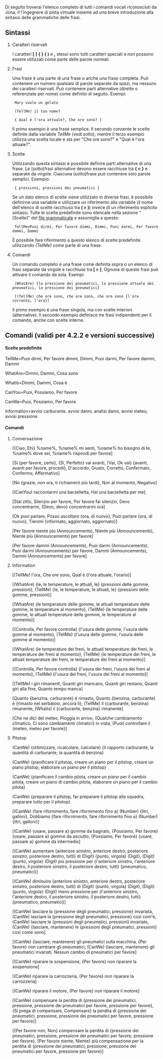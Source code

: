 Di seguito troverai l'elenco completo di tutti i comandi vocali riconosciuti da Jona, il l'ingegnere di pista virtuale insieme ad una breve introduzione alla sintassi delle grammatiche delle frasi.

## Sintassi

1. Caratteri riservati

   I caratteri **[** **]** **{** **}** **(** **)** e **,** stessi sono tutti caratteri speciali e non possono essere utilizzati come parte delle parole normali.
   
2. Frasi

   Una frase è una parte di una frase o anche una frase completa. Può contenere un numero qualsiasi di parole separate da spazi, ma nessuno dei caratteri riservati. Può contenere parti alternative (dirette o referenziate per nome) come definito di seguito. Esempi:
   
		Mary vuole un gelato

		(TellMe) il tuo nome?
		
		{ Qual è l'ora attuale?, Che ore sono? }
		
   Il primo esempio è una frase semplice. Il secondo consente le scelte definite dalla variabile *TellMe* (vedi sotto), mentre il terzo esempio utilizza una scelta locale e sta per "Che ore sono?" e "Qual è l'ora attuale?".


3. Scelte

   Utilizzando questa sintassi è possibile definire parti alternative di una frase. Le (sotto)frasi alternative devono essere racchiuse tra **{** e **}** e separate da virgole. Ciascuna (sotto)frase può contenere solo parole semplici. Esempio:
   
		{ pressioni, pressioni dei pneumatici }

	Se un dato elenco di scelte viene utilizzato in diverse frasi, è possibile definirne una variabile e utilizzare un riferimento alla variabile (il nome dell'elenco di scelte racchiuso tra **(** e **)**) invece di un riferimento esplicito sintassi. Tutte le scelte predefinite sono elencate nella sezione "[Scelte]" del [file grammaticale](https://github.com/SeriousOldMan/Simulator-Controller/blob/main/Sources/Assistants/Grammars/Race%20Engineer.grammars.it) e assomiglia a questo:

		TellMe=Puoi dirmi, Per favore dimmi, Dimmi, Puoi darmi, Per favore dammi, Dammi

   È possibile fare riferimento a questo elenco di scelte predefinite utilizzando *(TellMe)* come parte di una frase.

4. Comandi

   Un comando completo è una frase come definita sopra o un elenco di frasi separate da virgole e racchiuse tra **[** e **]**. Ognuna di queste frasi può attivare il comando da sola. Esempi:

		(WhatAre) {la pressione dei pneumatici, la pressione attuale dei pneumatici, la pressione dei pneumatici}
		
		[(TellMe) che ore sono, che ore sono, che ore sono {l'ora corrente, l'ora}]

   Il primo esempio è una frase singola, ma con scelte interiori (alternative). Il secondo esempio definisce tre frasi indipendenti per il comando, anche con scelte interne.

## Comandi (validi per 4.2.2 e versioni successive)

#### Scelte predefinite

TellMe=Puoi dirmi, Per favore dimmi, Dimmi, Puoi darmi, Per favore dammi, Dammi

WhatAre=Dimmi, Dammi, Cosa sono

WhatIs=Dimmi, Dammi, Cosa è

CanYou=Puoi, Possiamo, Per favore

CanWe=Puoi, Possiamo, Per favore

Information=avvisi carburante, avvisi danni, analisi danni, avvisi meteo, avvisi pressione

#### Comandi

1.  Conversazione

	[{Ciao, Ehi} %name%, %name% mi senti, %name% ho bisogno di te, %name% dove sei, %name% rispondi per favore]

	[Sì {per favore, certo}, {Sì, Perfetto} vai avanti, {Vai, Ok vai} {avanti, avanti per favore, procedi}, D'accordo, Giusto, Corretto, Confermato, Confermo, Affermativo]

	[No {grazie, non ora, ti richiamerò più tardi}, Non al momento, Negativo]

	[(CanYou) raccontarmi una barzelletta, Hai una barzelletta per me]

	[Stai zitto, Silenzio per favore, Per favore fai silenzio, Devo concentrarmi, {Devo, devo} concentrarmi ora]
	
	[Ok puoi parlare, Posso ascoltare {ora, di nuovo}, Puoi parlare {ora, di nuovo}, Tienimi {informato, aggiornato, aggiornato}]

	[Per favore niente più (Announcements), Niente più (Announcements), Niente più (Announcements) per favore]

	[Per favore dammi (Announcements), Puoi darmi (Announcements), Puoi darmi (Announcements) per favore, Dammi (Announcements), Dammi (Announcements) per favore]

2.  Information

	[(TellMe) l'ora, Che ore sono, Qual è {l'ora attuale, l'orario}]
	
	[(WhatAre) {le, le temperature, le attuali, le} {pressioni delle gomme, pressioni}, (TellMe) {le, le temperature, le attuali, le} {pressioni delle gomme, pressioni}]

	[(WhatAre) {le temperature delle gomme, le attuali temperature delle gomme, le temperature al momento}, (TellMe) {le temperature delle gomme, le attuali temperature delle gomme, le temperature al momento}]
	
	[{Controlla, Per favore controlla} {l'usura delle gomme, l'usura delle gomme al momento}, (TellMe) {l'usura delle gomme, l'usura delle gomme al momento}]

	[(WhatAre) {le temperature dei freni, le attuali temperature dei freni, le temperature dei freni al momento}, (TellMe) {le temperature dei freni, le attuali temperature dei freni, le temperature dei freni al momento}]

	[{Controlla, Per favore controlla} {l'usura dei freni, l'usura dei freni al momento}, (TellMe) {l'usura dei freni, l'usura dei freni al momento}]

	[(TellMe) i giri rimanenti, Quanti giri mancano, Quanti giri restano, Quanti giri alla fine, Quanto tempo manca]

	[Quanto {benzina, carburante} è rimasto, Quanto {benzina, carburante} è {rimasto nel serbatoio, ancora lì}, (TellMe) il {carburante, benzina} rimanente, (WhatIs) il {carburante, benzina} rimanente]

	[Che ne dici del meteo, Pioggia in arrivo, {Qualche cambiamento climatico, Ci sono cambiamenti climatici} in vista, (Puoi) controllare il {meteo, meteo per favore}]

3.  Pitstop

	(CanWe) {ottimizzare, ricalcolare, calcolare} {il rapporto carburante, la quantità di carburante, la quantità di benzina}
	
	(CanWe) {pianificare il pitstop, creare un piano per il pitstop, creare un piano pitstop, elaborare un piano per il pitstop}

	(CanWe) {pianificare il cambio pilota, creare un piano per il cambio pilota, creare un piano di cambio pilota, elaborare un piano per il cambio pilota}

	(CanWe) {preparare il pitstop, far preparare il pitstop alla squadra, preparare tutto per il pitstop}

	[(CanWe) {fare rifornimento, fare rifornimento fino a} (Number) {litri, galloni}, Dobbiamo {fare rifornimento, fare rifornimento fino a} (Number) {litri, galloni}]

	[(CanWe) {usare, passare a} gomme da bagnato, {Possiamo, Per favore} {usare, passare a} gomme da asciutto, {Possiamo, Per favore} {usare, passare a} gomme da intermedio]

	[(CanWe) aumentare {anteriore sinistro, anteriore destro, posteriore sinistro, posteriore destro, tutti} di (Digit) {punto, virgola} (Digit), (Digit) {punto, virgola} (Digit) più pressione per {l'anteriore sinistro, l'anteriore destro, il posteriore sinistro, il posteriore destro, tutti} {pneumatico, pneumatici}]

	[(CanWe) diminuire {anteriore sinistro, anteriore destro, posteriore sinistro, posteriore destro, tutti} di (Digit) {punto, virgola} (Digit), (Digit) {punto, virgola} (Digit) meno pressione per {l'anteriore sinistro, l'anteriore destro, il posteriore sinistro, il posteriore destro, tutti} {pneumatico, pneumatici}]

	[(CanWe) lasciare la {pressione degli pneumatici, pressione} invariata, (CanWe) lasciare la {pressione degli pneumatici, pressione} così com'è, (CanWe) lasciare le {pressioni degli pneumatici, pressioni} invariate, (CanWe) {lasciare, mantenere} le {pressioni degli pneumatici, pressioni} così come sono]

	[(CanWe) {lasciare, mantenere} gli pneumatici sulla macchina, {Per favore} non cambiare gli pneumatici, (CanWe) {lasciare, mantenere} gli pneumatici invariati, Nessun cambio di pneumatici per favore]

	[(CanWe) riparare la sospensione, {Per favore} non riparare la sospensione]

	[(CanWe) riparare la carrozzeria, {Per favore} non riparare la carrozzeria]

	[(CanWe) riparare il motore, {Per favore} non riparare il motore]

	[(CanWe) compensare la perdita di {pressione dei pneumatici, pressione, pressione dei pneumatici per favore, pressione per favore}, {Si prega di compensare, Compensare} la perdita di {pressione dei pneumatici, pressione, pressione dei pneumatici per favore, pressione per favore}]

	[{Per favore non, Non} compensare la perdita di {pressione dei pneumatici, pressione, pressione dei pneumatici per favore, pressione per favore}, {Per favore niente, Niente} più compensazione per la perdita di {pressione dei pneumatici, pressione, pressione dei pneumatici per favore, pressione per favore}]
